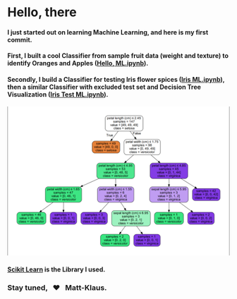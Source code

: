 # Hello, there
#### I just started out on learning Machine Learning, and here is my first commit.
#### First, I built a cool Classifier from sample fruit data (weight and texture) to identify Oranges and Apples ([Hello, ML.ipynb](https://github.com/mmattklaus/hello-ml/blob/master/Hello,%20Test%20ML.ipynb)).
#### Secondly, I build a Classifier for testing Iris flower spices ([Iris ML.ipynb](https://github.com/mmattklaus/hello-ml/blob/master/Iris%20ML.ipynb)), then a similar Classifier with excluded test set and Decision Tree Visualization ([Iris Test ML.ipynb](https://github.com/mmattklaus/hello-ml/blob/master/Iris%20Test%20ML.ipynb)). 
![Decision Tree Visualization based on Graphviz](iris-decision-tree-visualization--(Iris.pdf).PNG)
#### [Scikit Learn](http://scikit-learn.org/stable/) is the Library I used. 

### Stay tuned, &nbsp;  :heart: &nbsp;  Matt-Klaus.